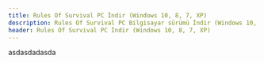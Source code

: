 ```yaml
---
title: Rules Of Survival PC İndir (Windows 10, 8, 7, XP)
description: Rules Of Survival PC Bilgisayar sürümü İndir (Windows 10, 8, 7, XP)
header: Rules Of Survival PC İndir (Windows 10, 8, 7, XP)
---
```

asdasdadasda
